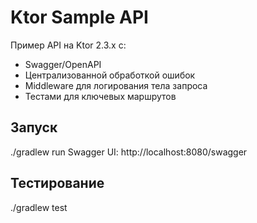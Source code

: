 # Ktor Sample API

Пример API на Ktor 2.3.x с:
- Swagger/OpenAPI
- Централизованной обработкой ошибок
- Middleware для логирования тела запроса
- Тестами для ключевых маршрутов

## Запуск
./gradlew run
Swagger UI: http://localhost:8080/swagger

## Тестирование
./gradlew test
